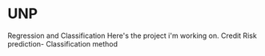 # UNP
Regression and Classification
Here's the project i'm working on. 
Credit Risk prediction- Classification method
